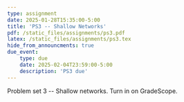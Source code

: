 ```yaml
---
type: assignment
date: 2025-01-28T15:35:00-5:00
title: 'PS3 -- Shallow Networks'
pdf: /static_files/assignments/ps3.pdf
latex: /static_files/assignments/ps3.tex
hide_from_announcments: true
due_event: 
    type: due
    date: 2025-02-04T23:59:00-5:00
    description: 'PS3 due'
---
```

Problem set 3 -- Shallow networks. Turn in on GradeScope.
